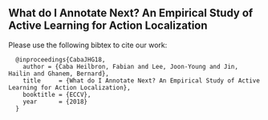 ## What do I Annotate Next? An Empirical Study of Active Learning for Action Localization

Please use the following bibtex to cite our work:

```
  @inproceedings{CabaJHG18,
    author = {Caba Heilbron, Fabian and Lee, Joon-Young and Jin, Hailin and Ghanem, Bernard},
    title     = {What do I Annotate Next? An Empirical Study of Active Learning for Action Localization},
    booktitle = {ECCV},
    year      = {2018}
  }
```
